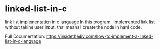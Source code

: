 # linked-list-in-c
link list implementation in c language
In this program I implemented link list without taking user input, that means I create the node in hard code.

Full Documentation: https://insidethediv.com/how-to-implement-a-linked-list-in-c-language
